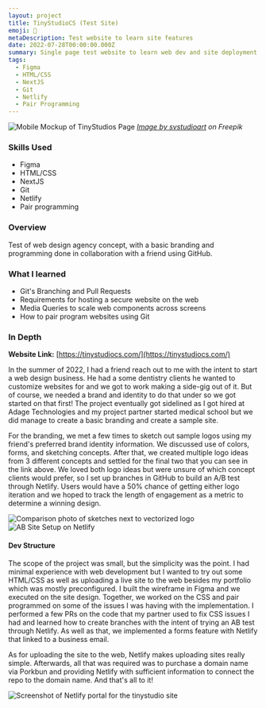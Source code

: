 ```yaml
---
layout: project
title: TinyStudioCS (Test Site)
emoji: 🎨
metaDescription: Test website to learn site features
date: 2022-07-28T00:00:00.000Z
summary: Single page test website to learn web dev and site deployment with NextJS.
tags:
  - Figma
  - HTML/CSS
  - NextJS
  - Git
  - Netlify
  - Pair Programming
---
```

![Mobile Mockup of TinyStudios Page](/static/img/tinystudios-mockup.jpg)
*[Image by svstudioart](https://www.freepik.com/free-vector/realistic-front-view-smartphone-mockup-mobile-iphone-purple-frame-with-blank-white-display-vector_33632332.htm#query=mockup%20phone&position=1&from_view=keyword&track=ais) on Freepik*

### Skills Used
  - Figma
  - HTML/CSS
  - NextJS
  - Git
  - Netlify
  - Pair programming

### Overview

Test of web design agency concept, with a basic branding and programming done in collaboration with a friend using GitHub.

### What I learned

- Git's Branching and Pull Requests
- Requirements for hosting a secure website on the web
- Media Queries to scale web components across screens
- How to pair program websites using Git

### In Depth

**Website Link:** [https://tinystudiocs.com/](https://tinystudiocs.com/)

In the summer of 2022, I had a friend reach out to me with the intent to start a web design business. He had a some dentistry clients he wanted to customize websites for and we got to work making a side-gig out of it. But of course, we needed a brand and identity to do that under so we got started on that first! The project eventually got sidelined as I got hired at Adage Technologies and my project partner started medical school but we did manage to create a basic branding and create a sample site.

For the branding, we met a few times to sketch out sample logos using my friend's preferred brand identity information. We discussed use of colors, forms, and sketching concepts. After that, we created multiple logo ideas from 3 different concepts and settled for the final two that you can see in the link above. We loved both logo ideas but were unsure of which concept clients would prefer, so I set up branches in GitHub to build an A/B test through Netlify. Users would have a 50% chance of getting either logo iteration and we hoped to track the length of engagement as a metric to determine a winning design.

![Comparison photo of sketches next to vectorized logo](/static/img/branding-tinystudios-comparison.png)
![AB Site Setup on Netlify](/static/img/tinystudios-AB-testing.png)

#### Dev Structure

The scope of the project was small, but the simplicity was the point. I had minimal experience with web development but I wanted to try out some HTML/CSS as well as uploading a live site to the web besides my portfolio which was mostly preconfigured. I built the wireframe in Figma and we executed on the site design. Together, we worked on the CSS and pair programmed on some of the issues I was having with the implementation. I performed a few PRs on the code that my partner used to fix CSS issues I had and learned how to create branches with the intent of trying an AB test through Netlify. As well as that, we implemented a forms feature with Netlify that linked to a business email.

As for uploading the site to the web, Netlify makes uploading sites really simple. Afterwards, all that was required was to purchase a domain name via Porkbun and providing Netlify with sufficient information to connect the repo to the domain name. And that's all to it!

![Screenshot of Netlify portal for the tinystudio site](/static/img/tinystudios-netlify.png)